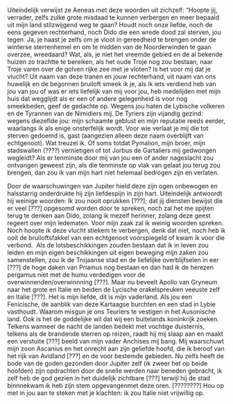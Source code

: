 Uiteindelijk verwijst ze Aeneas met deze woorden uit zichzelf: “Hoopte jij, verrader, zelfs zulke grote misdaad te kunnen verbergen en meer bepaald uit mijn land stilzwijgend weg te gaan? Houdt noch onze liefde, noch de eens gegeven rechterhand, noch Dido die een wrede dood zal sterven, jou tegen. Ja, je haast je zelfs om je vloot in gereedheid te brengen onder de winterse sterrenhemel en om te midden van de Noorderwinden te gaan overzee, wreedaard? Wat, als, je niet het vreemde gebied en de al bekende huizen zo trachtte te bereiken, als het oude Troje nog zou bestaan, naar Troje varen over de golven rijke zee met je vloten? Is het voor mij dat je vlucht? Uit naam van deze tranen en jouw rechterhand, uit naam van ons huwelijk en de begonnen bruiloft smeek ik je, als ik iets verdiend heb van jou van jou of was er iets liefelijk van mij voor jou, heb medelijden met mijn huis dat wegglijdt als er een of andere gelegenheid is voor nog smeekbeden, geef de gedachte op. Wegens jou haten de Lybische volkeren en de Tyrannen van de Nimidiers mij. De Tyriers zijn vijandig gezind: wegens diezeflde jou: mijn schaamte geblust en mijn reputatie reeds eerder, waarlangs ik als enige onsterfelijk wordt. Voor wie verlaat je mij die tot sterven gedoemd is, gast (aangezien alleen deze naam overblijft van echtgenoot). Wat treuzel ik. Of soms totdat Pymalion, mijn broer, mijn stadswallen (????) vernietigen of tot Jorbus de Gartaliers mij gedwongen wegleidt? Als er tenminste door mij van jou een of ander nageslacht zou ontvangen geweest zijn, als die tenminste op vlak van gelaat jou terug zou brengen, dan zou ik van mijn hart niet helemaal bedrogen zijn en verlaten.

Door de waarschuwingen van Jupiter hield deze zijn ogen onbewogen en halsstarrig onderdrukte hij zijn liefdespijn in zijn hart. Uiteindelijk antwoordt hij weinige woorden: Ik zou nooit oprukken [???]; dat jij diensten bewijst die er veel [???] opgesomd worden door te spreken, noch zal het me spijten terug te denken aan Dido, zolang ik mezelf herinner, zolang deze geest regeert over mijn ledematen. Voor mijn zaak zal ik weinig woorden spreken. Noch hoopte ik deze vlucht stiekem te verbergen, denk dat niet, noch heb ik ooit de bruiloftsfakkel van een echtgenoot voorspiegeld of kwam ik voor die verbond.  Als de lotsbeschikkingen zouden bestaan dat ik in leven zou leiden en mijn eigen beschikkingen uit eigen beweging mijn zaken zou samenstellen, zou ik de Trojaanse stad en de liefelijke overblijfselen in eer [???] de hoge daken van Priamus nog bestaan en dan had ik de herezen pergamus niet met de humu verdedigen voor de overwinnenden/overwinnning [???]. Maar nu beveelt Apollo van Gryneum naar het grote en Italie en beiden de Lycische orakelspreuken veeuste zelf en Italie [???]. Het is mijn liefde, dit is mijn vaderland. Als jou een Fenicische, de aanblik van deze Kartaagse burchten en een stad in Lybie vasthoudt. Waarom misgun je ons Teuriers te vestigen in het Ausonische land. Ook is het de goddelijke wil dat wij een buitelands koninkrijk zoeken. Telkens wanneer de nacht de landen bedekt met vochtige duisternis, telkens als de brandende sterren op reizen, raadt hij mij slaap aan en maakt een verstuite [???] beeld van mijn vader Anchises mij bang. Mij waarschuwt mijn zoon Ascanius en het onrecht aan zijn geliefde hoofd, die ik beroof van het rijk van Avidland [???] en de voor bestemde gebieden. Nu zelfs heeft de bode van de goden gezonden door Jupiter zelf (ik zweer het op beide hoofden) zijn opdrachten door de snelle werden naar beneden gebracht, ik zelf heb de god gezien in het duidelijk zichtbare [???] terwijl hij de stad binnnekwam ik heb zijn stem opgevangenmet deze oren. [????????] Hou op met in jou aan te steken met je klachten: ik zou Italie niet vrijwillig op.